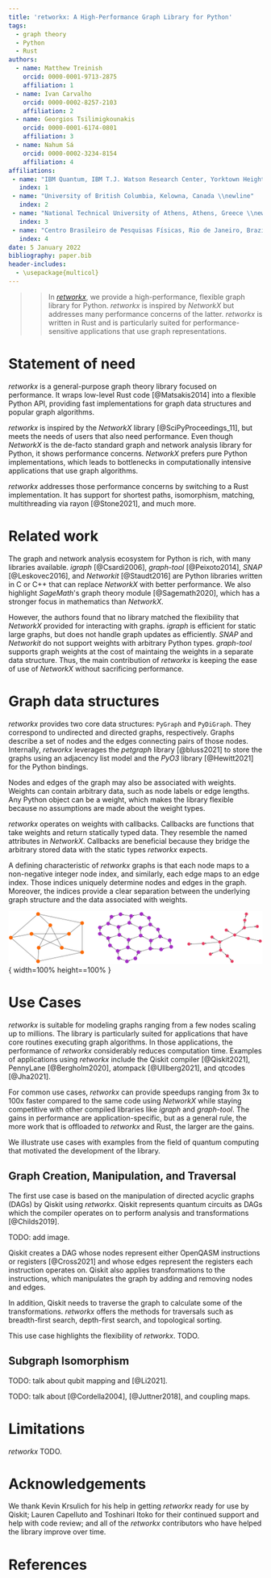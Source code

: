 ```yaml
---
title: 'retworkx: A High-Performance Graph Library for Python'
tags:
  - graph theory
  - Python
  - Rust
authors:
  - name: Matthew Treinish
    orcid: 0000-0001-9713-2875
    affiliation: 1
  - name: Ivan Carvalho
    orcid: 0000-0002-8257-2103
    affiliation: 2
  - name: Georgios Tsilimigkounakis
    orcid: 0000-0001-6174-0801
    affiliation: 3
  - name: Nahum Sá
    orcid: 0000-0002-3234-8154
    affiliation: 4
affiliations:
 - name: "IBM Quantum, IBM T.J. Watson Research Center, Yorktown Heights, USA \\newline"
   index: 1
 - name: "University of British Columbia, Kelowna, Canada \\newline"
   index: 2
 - name: "National Technical University of Athens, Athens, Greece \\newline"
   index: 3
 - name: "Centro Brasileiro de Pesquisas Físicas, Rio de Janeiro, Brazil"
   index: 4
date: 5 January 2022
bibliography: paper.bib
header-includes:
  - \usepackage{multicol}
---
```


>> In _[retworkx](https://github.com/Qiskit/retworkx)_, we provide a high-performance, flexible graph library for Python. _retworkx_ is inspired by _NetworkX_ but addresses many performance concerns of the latter. _retworkx_ is written in Rust and is particularly suited for performance-sensitive applications that use graph representations.

# Statement of need

_retworkx_ is a general-purpose graph theory library focused on performance. It wraps low-level Rust code [@Matsakis2014] into a flexible Python API, providing fast implementations for graph data structures and popular graph algorithms.

_retworkx_ is inspired by the _NetworkX_ library [@SciPyProceedings_11], but meets the needs of users that also need performance. Even though _NetworkX_ is the de-facto standard graph and network analysis library for Python, it shows performance concerns. _NetworkX_ prefers pure Python implementations, which leads to bottlenecks in computationally intensive applications that use graph algorithms. 

_retworkx_ addresses those performance concerns by switching to a Rust implementation. It has support for shortest paths, isomorphism, matching, multithreading via rayon [@Stone2021], and much more.

# Related work
  
The graph and network analysis ecosystem for Python is rich, with many libraries available. _igraph_ [@Csardi2006], _graph-tool_ [@Peixoto2014], _SNAP_ [@Leskovec2016], and _Networkit_ [@Staudt2016] are Python libraries written in C or C++ that can replace _NetworkX_ with better performance. We also highlight _SageMath_'s graph theory module [@Sagemath2020], which has a stronger focus in mathematics than _NetworkX_. 

However, the authors found that no library matched the flexibility that _NetworkX_ provided for interacting with graphs. _igraph_ is efficient for static large graphs, but does not handle graph updates as efficiently. _SNAP_ and _Networkit_ do not support weights with arbitrary Python types. _graph-tool_ supports graph weights at the cost of maintaing the weights in a separate data structure. Thus, the main contribution of _retworkx_ is keeping the ease of use of _NetworkX_ without sacrificing performance.

# Graph data structures

_retworkx_ provides two core data structures: `PyGraph` and `PyDiGraph`. They correspond to undirected and directed graphs, respectively. Graphs describe a set of nodes and the edges connecting pairs of those nodes. Internally, _retworkx_ leverages the _petgraph_ library [@bluss2021] to store the graphs using an adjacency list model and the _PyO3_ library [@Hewitt2021] for the Python bindings.

Nodes and edges of the graph may also be associated with weights. Weights can contain arbitrary data, such as node labels or edge lengths. Any Python object can be a weight, which makes the library flexible because no assumptions are made about the weight types. 

_retworkx_ operates on weights with callbacks. Callbacks are functions that take weights and return statically typed data. They resemble the named attributes in _NetworkX_. Callbacks are beneficial because they bridge the arbitrary stored data with the static types _retworkx_ expects.

A defining characteristic of _retworkx_ graphs is that each node maps to a non-negative integer node index, and similarly, each edge maps to an edge index. Those indices uniquely determine nodes and edges in the graph. Moreover, the indices provide a clear separation between the underlying graph structure and the data associated with weights.

![A Petersen graph, a hexagonal lattice graph, and a binomial tree graph visualized with the **`retworkx.visualization`** module.\label{fig:graphexample}](paper_img/example_graph.png){ width=100% height==100% }

# Use Cases

_retworkx_ is suitable for modeling graphs ranging from a few nodes scaling up to millions. The library is particularly suited for applications that have core routines executing graph algorithms. In those applications, the performance of _retworkx_ considerably reduces computation time. Examples of applications using _retworkx_ include the Qiskit compiler [@Qiskit2021], PennyLane [@Bergholm2020], atompack [@Ullberg2021], and qtcodes [@Jha2021].

For common use cases, _retworkx_ can provide speedups ranging from 3x to 100x faster compared to the same code using _NetworkX_ while staying competitive with other compiled libraries like _igraph_ and _graph-tool_. The gains in performance are application-specific, but as a general rule, the more work that is offloaded to _retworkx_ and Rust, the larger are the gains.     

We illustrate use cases with examples from the field of quantum computing that motivated the development of the library.

## Graph Creation, Manipulation, and Traversal

The first use case is based on the manipulation of directed acyclic graphs (DAGs) by Qiskit using _retworkx_. Qiskit represents quantum circuits as DAGs which the compiler operates on to perform analysis and transformations [@Childs2019].

TODO: add image.

Qiskit creates a DAG whose nodes represent either OpenQASM instructions or registers [@Cross2021] and whose edges represent the registers each instruction operates on. Qiskit also applies transformations to the instructions, which manipulates the graph by adding and removing nodes and edges.

In addition, Qiskit needs to traverse the graph to calculate some of the transformations. _retworkx_ offers the methods for traversals such as breadth-first search, depth-first search, and topological sorting.

This use case highlights the flexibility of _retworkx_. TODO.

## Subgraph Isomorphism

TODO: talk about qubit mapping and [@Li2021].

TODO: talk about [@Cordella2004], [@Juttner2018], and coupling maps.

# Limitations

_retworkx_ TODO.

# Acknowledgements

We thank Kevin Krsulich for his help in getting _retworkx_ ready for use by Qiskit; Lauren Capelluto and Toshinari Itoko for their continued support and help with code review; and all of the _retworkx_ contributors who have helped the library improve over time.

# References
